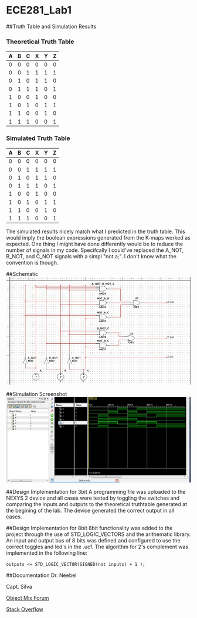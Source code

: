 ECE281_Lab1
===========

##Truth Table and Simulation Results

### Theoretical Truth Table

| A | B | C | X | Y | Z |
|---|---|---|---|---|---|
| 0 | 0 | 0 | 0 | 0 | 0 |
| 0 | 0 | 1 | 1 | 1 | 1 |
| 0 | 1 | 0 | 1 | 1 | 0 |
| 0 | 1 | 1 | 1 | 0 | 1 |
| 1 | 0 | 0 | 1 | 0 | 0 |
| 1 | 0 | 1 | 0 | 1 | 1 |
| 1 | 1 | 0 | 0 | 1 | 0 |
| 1 | 1 | 1 | 0 | 0 | 1 |

### Simulated Truth Table

| A | B | C | X | Y | Z |
|---|---|---|---|---|---|
| 0 | 0 | 0 | 0 | 0 | 0 |
| 0 | 0 | 1 | 1 | 1 | 1 |
| 0 | 1 | 0 | 1 | 1 | 0 |
| 0 | 1 | 1 | 1 | 0 | 1 |
| 1 | 0 | 0 | 1 | 0 | 0 |
| 1 | 0 | 1 | 0 | 1 | 1 |
| 1 | 1 | 0 | 0 | 1 | 0 |
| 1 | 1 | 1 | 0 | 0 | 1 |

The simulated results nicely match what I predicted in the truth table.
This would imply the boolean expressions generated from the K-maps 
worked as expected. One thing I might have done differently would be
to reduce the number of signals in my code. Specifcally I could've replaced
the A_NOT, B_NOT, and C_NOT signals with a simpl "not a;". I don't know
what the convention is though. 

##Schematic
![alt text]( lab_1_schematic.JPG "A pretty little diagram")

##Simulation Screenshot
![alt text]( testbench.JPG "testbench results")

##Design Implementation for 3bit
A programming file was uploaded to the NEXYS 2 device and all cases were tested
by toggling the switches and comparing the inputs and outputs to the theoretical
truthtable generated at the begining of the lab. The device generated the 
correct output in all cases. 

##Design Implementation for 8bit
8bit functionality was added to the project through the use of STD_LOGIC_VECTORS and
the arithematic library. An input and output bus of 8 bits was defined and configured
to use the correct toggles and led's in the .ucf. The algorithm for 2's complement
was implemented in the following line: 

    outputs <= STD_LOGIC_VECTOR(SIGNED(not inputs) + 1 );
    
##Documentation 
Dr. Neebel

Capt. Silva

[Object Mix Forum](http://objectmix.com/vhdl/190708-how-do-perform-std_logic_vector-addition-using-ieee-numeric_std.html)

[Stack Overflow](http://stackoverflow.com/questions/15336875/vhdl-std-logic-vector-indexing-with-downto)
    
